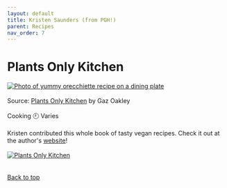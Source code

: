 ```yaml
---
layout: default
title: Kristen Saunders (from PGH!)
parent: Recipes
nav_order: 7
---
```

<a id="top"></a> 
# Plants Only Kitchen
[![Photo of yummy orecchiette recipe on a dining plate](https://www.avantgardevegan.com/wp-content/uploads/2020/06/plants-only-kitchen-5.png)](https://www.avantgardevegan.com/books/plants-only-kitchen/)
<br>
<br>
Source: [Plants Only Kitchen](https://www.avantgardevegan.com/books/plants-only-kitchen/) by Gaz Oakley
<br>
<br>
Cooking 🕘 Varies
<br>
<br>
Kristen contributed this whole book of tasty vegan recipes. Check it out at the author's [website](https://www.avantgardevegan.com/books/plants-only-kitchen/)!
<br>
<br>
[![Plants Only Kitchen](https://www.avantgardevegan.com/wp-content/uploads/2020/06/plants-only-kitchen-1.png)](https://www.avantgardevegan.com/books/plants-only-kitchen/)
<br>
<br>
<br>
[Back to top](#top)
